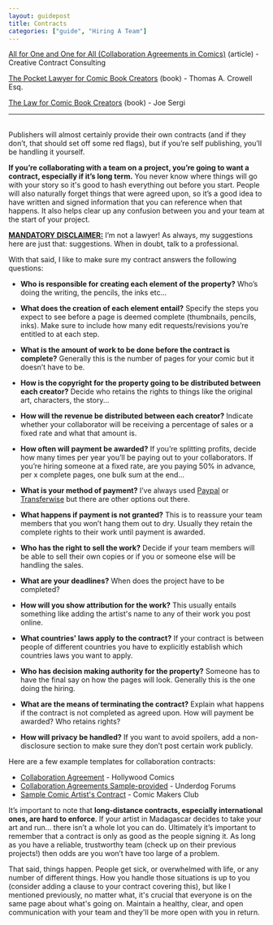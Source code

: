 ```yaml
---
layout: guidepost
title: Contracts
categories: ["guide", "Hiring A Team"]
---
```


[All for One and One for All (Collaboration Agreements in Comics)](http://npcontract.blogspot.ca/2012/07/all-for-one-and-one-for-all.html) (article) - Creative Contract Consulting

[The Pocket Lawyer for Comic Book Creators](https://www.amazon.ca/Pocket-Lawyer-Comic-Book-Creators/dp/0415661803) (book) - Thomas A. Crowell Esq.

[The Law for Comic Book Creators](https://www.amazon.ca/Law-Comic-Book-Creators-Applications/dp/0786473606/ref=pd_sim_14_1?_encoding=UTF8&psc=1&refRID=XRAH6P652T16S6Y1B9HG) (book) - Joe Sergi

<hr><br>
Publishers will almost certainly provide their own contracts (and if they don’t, that should set off some red flags), but if you’re self publishing, you’ll be handling it yourself.

**If you’re collaborating with a team on a project, you’re going to want a contract, especially if it’s long term.** You never know where things will go with your story so it's good to hash everything out before you start. People will also naturally forget things that were agreed upon, so it’s a good idea to have written and signed information that you can reference when that happens. It also helps clear up any confusion between you and your team at the start of your project.

**<u>MANDATORY DISCLAIMER:</u>** I’m not a lawyer! As always, my suggestions here are just that: suggestions. When in doubt, talk to a professional.

With that said, I like to make sure my contract answers the following questions:

- **Who is responsible for creating each element of the property?** Who’s doing the writing, the pencils, the inks etc...

- **What does the creation of each element entail?** Specify the steps you expect to see before a page is deemed complete (thumbnails, pencils, inks). Make sure to include how many edit requests/revisions you’re entitled to at each step.

- **What is the amount of work to be done before the contract is complete?** Generally this is the number of pages for your comic but it doesn’t have to be.

- **How is the copyright for the property going to be distributed between each creator?** Decide who retains the rights to things like the original art, characters, the story... 

- **How will the revenue be distributed between each creator?** Indicate whether your collaborator will be receiving a percentage of sales or a fixed rate and what that amount is.

- **How often will payment be awarded?** If you’re splitting profits, decide how many times per year you’ll be paying out to your collaborators. If you’re hiring someone at a fixed rate, are you paying 50% in advance, per x complete pages, one bulk sum at the end…

- **What is your method of payment?** I’ve always used [Paypal](https://www.paypal.com/) or [Transferwise](https://transferwise.com/ca) but there are other options out there.

- **What happens if payment is not granted?** This is to reassure your team members that you won’t hang them out to dry. Usually they retain the complete rights to their work until payment is awarded.

- **Who has the right to sell the work?** Decide if your team members will be able to sell their own copies or if you or someone else will be handling the sales.

- **What are your deadlines?** When does the project have to be completed?

- **How will you show attribution for the work?** This usually entails something like adding the artist's name to any of their work you post online.

- **What countries' laws apply to the contract?** If your contract is between people of different countries you have to explicitly establish which countries laws you want to apply.

- **Who has decision making authority for the property?** Someone has to have the final say on how the pages will look. Generally this is the one doing the hiring.

- **What are the means of terminating the contract?** Explain what happens if the contract is not completed as agreed upon. How will payment be awarded? Who retains rights?

- **How will privacy be handled?** If you want to avoid spoilers, add a non-disclosure section to make sure they don’t post certain work publicly.

Here are a few example templates for collaboration contracts:
- [Collaboration Agreement](http://www.hollywoodcomics.com/collab.html) - Hollywood Comics
- [Collaboration Agreements Sample-provided](http://www.underdogforums.makingcomics.com/forum/working-in-comics/collaboration-agreements-sample-provided/) - Underdog Forums
- [Sample Comic Artist's Contract](http://comic-makers-club.deviantart.com/journal/Sample-Comic-Artist-s-Contract-353739594) - Comic Makers Club
 
It’s important to note that **long-distance contracts, especially international ones, are hard to enforce**. If your artist in Madagascar decides to take your art and run… there isn’t a whole lot you can do. Ultimately it’s important to remember that a contract is only as good as the people signing it. As long as you have a reliable, trustworthy team (check up on their previous projects!) then odds are you won’t have too large of a problem.

That said, things happen. People get sick, or overwhelmed with life, or any number of different things. How you handle those situations is up to you (consider adding a clause to your contract covering this), but like I mentioned previously, no matter what, it's crucial that everyone is on the same page about what's going on. Maintain a healthy, clear, and open communication with your team and they'll be more open with you in return.